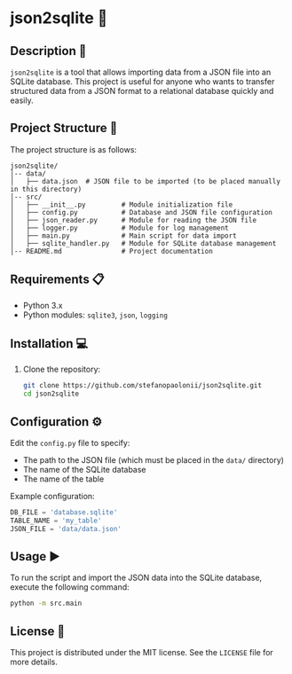 # json2sqlite 🚀

## Description 📄
`json2sqlite` is a tool that allows importing data from a JSON file into an SQLite database. This project is useful for anyone who wants to transfer structured data from a JSON format to a relational database quickly and easily.

## Project Structure 📁
The project structure is as follows:
```
json2sqlite/
│-- data/
│   ├── data.json  # JSON file to be imported (to be placed manually in this directory)
│-- src/
│   ├── __init__.py         # Module initialization file
│   ├── config.py           # Database and JSON file configuration
│   ├── json_reader.py      # Module for reading the JSON file
│   ├── logger.py           # Module for log management
│   ├── main.py             # Main script for data import
│   ├── sqlite_handler.py   # Module for SQLite database management
│-- README.md               # Project documentation
```

## Requirements 📋
- Python 3.x
- Python modules: `sqlite3`, `json`, `logging`

## Installation 💻
1. Clone the repository:
    ```sh
    git clone https://github.com/stefanopaolonii/json2sqlite.git
    cd json2sqlite
    ```

## Configuration ⚙️
Edit the `config.py` file to specify:
- The path to the JSON file (which must be placed in the `data/` directory)
- The name of the SQLite database
- The name of the table

Example configuration:
```python
DB_FILE = 'database.sqlite'
TABLE_NAME = 'my_table'
JSON_FILE = 'data/data.json'
```

## Usage ▶️
To run the script and import the JSON data into the SQLite database, execute the following command:
```sh
python -m src.main
```

## License 📜
This project is distributed under the MIT license. See the `LICENSE` file for more details.

